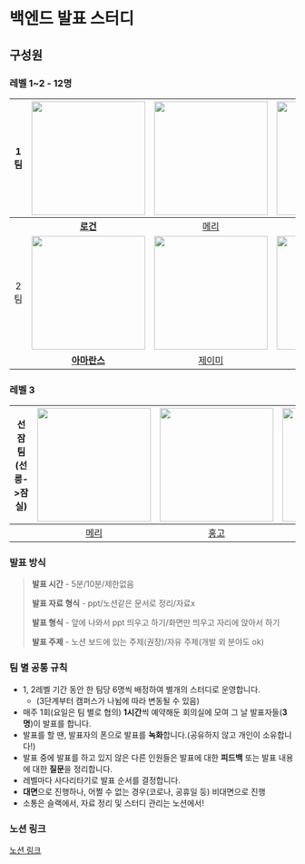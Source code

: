 # 백엔드 발표 스터디

## 구성원
### 레벨 1~2 - 12명
|  1팀  | <img src="https://avatars.githubusercontent.com/u/79046106?v=4" alt="" width=200> | <img src="https://avatars.githubusercontent.com/u/81925468?v=4" alt="" width=200> | <img src="https://avatars.githubusercontent.com/u/90550065?v=4" alt="" width=200> | <img src="https://avatars.githubusercontent.com/u/65850682?v=4" alt="" width=200> | <img src="https://avatars.githubusercontent.com/u/71129059?v=4" alt="" width=200> | <img src="https://avatars.githubusercontent.com/u/70891072?v=4" alt="" width=200> |
| :---: | :-------------------------------------------------------------------------------: | :-------------------------------------------------------------------------------: | :-------------------------------------------------------------------------------: | :-------------------------------------------------------------------------------: | :-------------------------------------------------------------------------------: | :-------------------------------------------------------------------------------: |
|  | **[로건](https://github.com/70825)** | [메리](https://github.com/swonny) | [로이스](https://github.com/TaeyeonRoyce) | [홍고](https://github.com/hgo641) | [애쉬](https://github.com/xxeol2) | [바론](https://github.com/somsom13) |
| 2팀 | <img src="https://avatars.githubusercontent.com/u/81465068?v=4" alt="" width=200> | <img src="https://avatars.githubusercontent.com/u/63184334?v=4" alt="" width=200> | <img src="https://avatars.githubusercontent.com/u/88660886?v=4" alt="" width=200> | <img src="https://avatars.githubusercontent.com/u/96688810?v=4" alt="" width=200> | <img src="https://avatars.githubusercontent.com/u/95729738?v=4" alt="" width=200> | <img src="https://avatars.githubusercontent.com/u/103317169?v=4" alt="" width=200> |
|  | **[아마란스](https://github.com/amaran-th)** | [제이미](https://github.com/JJ503) | [조이](https://github.com/yeonkkk) | [엔초](https://github.com/kwonyj1022) | [성하](https://github.com/sh111-coder) | [케로](https://github.com/jyeost) |

### 레벨 3
|  선잠팀 (선릉->잠실)  | <img src="https://avatars.githubusercontent.com/u/81925468?v=4" alt="" width=200> | <img src="https://avatars.githubusercontent.com/u/65850682?v=4" alt="" width=200> | <img src="https://avatars.githubusercontent.com/u/63184334?v=4" alt="" width=200> | <img src="https://avatars.githubusercontent.com/u/96688810?v=4" alt="" width=200> | <img src="https://avatars.githubusercontent.com/u/61582017?v=4" alt="" width=200> |
| :---: | :-------------------------------------------------------------------------------: | :-------------------------------------------------------------------------------: | :-------------------------------------------------------------------------------: | :-------------------------------------------------------------------------------: |  :-------------------------------------------------------------------------------: | 
| |  [메리](https://github.com/swonny) | [홍고](https://github.com/hgo641) | [제이미](https://github.com/JJ503) | [엔초](https://github.com/kwonyj1022) | [로지](https://github.com/kyY00n) |

### 발표 방식

> **발표 시간** - 5분/10분/제한없음
> 
> **발표 자료 형식** - ppt/노션같은 문서로 정리/자료x
> 
> **발표 형식** - 앞에 나와서 ppt 띄우고 하기/화면만 띄우고 자리에 앉아서 하기
> 
> **발표 주제** - 노션 보드에 있는 주제(권장)/자유 주제(개발 외 분야도 ok)
>

### 팀 별 공통 규칙
- 1, 2레벨 기간 동안 한 팀당 6명씩 배정하여 별개의 스터디로 운영합니다.
  - (3단계부터 캠퍼스가 나뉨에 따라 변동될 수 있음)
- 매주 1회(요일은 팀 별로 협의) **1시간**씩 예약해둔 회의실에 모여 그 날 발표자들(**3명**)이 발표를 합니다.
- 발표를 할 땐, 발표자의 폰으로 발표를 **녹화**합니다.(공유하지 않고 개인이 소유합니다!)
- 발표 중에 발표를 하고 있지 않은 다른 인원들은 발표에 대한 **피드백** 또는 발표 내용에 대한 **질문**을 정리합니다.
- 레벨마다 사다리타기로 발표 순서를 결정합니다.
- **대면**으로 진행하나, 어쩔 수 없는 경우(코로나, 공휴일 등) 비대면으로 진행
- 소통은 슬랙에서, 자료 정리 및 스터디 관리는 노션에서!

### 노션 링크
[노션 링크](https://chip-force-ed0.notion.site/5-BE-74600dc64d1d4c65abfe857b27da62cb)

